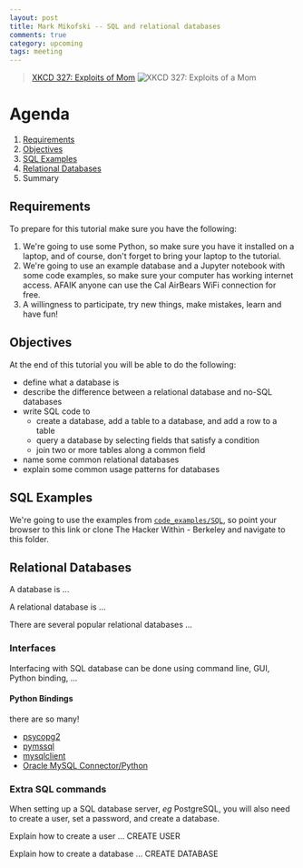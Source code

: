 ```yaml
---
layout: post
title: Mark Mikofski -- SQL and relational databases
comments: true
category: upcoming
tags: meeting
---
```


>[XKCD 327: Exploits of Mom](https://xkcd.com/327/)
![XKCD 327: Exploits of a Mom](https://imgs.xkcd.com/comics/exploits_of_a_mom.png)

# Agenda
1. [Requirements](#requirements)
1. [Objectives](#objectives)
2. [SQL Examples](#sql-examples)
3. [Relational Databases](#relational-databases)
4. Summary

## Requirements
To prepare for this tutorial make sure you have the following:

1. We're going to use some Python, so make sure you have it installed on a laptop,
and of course, don't forget to bring your laptop to the tutorial.
2. We're going to use an example database and a Jupyter notebook with some code
examples, so make sure your computer has working internet access. AFAIK anyone can
use the Cal AirBears WiFi connection for free.
3. A willingness to participate, try new things, make mistakes, learn and have fun!

## Objectives

At the end of this tutorial you will be able to do the following:

* define what a database is
* describe the difference between a relational database and no-SQL databases
* write SQL code to
    - create a database, add a table to a database, and add a row
      to a table
    - query a database by selecting fields that satisfy a condition
    - join two or more tables along a common field
* name some common relational databases
* explain some common usage patterns for databases

## SQL Examples
We're going to use the examples from
[`code_examples/SQL`](https://github.com/thehackerwithin/berkeley/tree/master/code_examples/SQL),
so point your browser to this link or clone The Hacker Within - Berkeley and
navigate to this folder.


## Relational Databases
A database is ...

A relational database is ...

There are several popular relational databases ...

### Interfaces
Interfacing with SQL database can be done using command line, GUI, Python binding, ...

#### Python Bindings
there are so many!
* [psycopg2](http://initd.org/psycopg/)
* [pymssql](http://www.pymssql.org/en/stable/)
* [mysqlclient](https://mysqlclient.readthedocs.io/)
* [Oracle MySQL Connector/Python](https://dev.mysql.com/downloads/connector/python/)

### Extra SQL commands
When setting up a SQL database server, _eg_ PostgreSQL, you will also need to
create a user, set a password, and create a database.

Explain how to create a user ...
    CREATE USER

Explain how to create a database ...
    CREATE DATABASE
